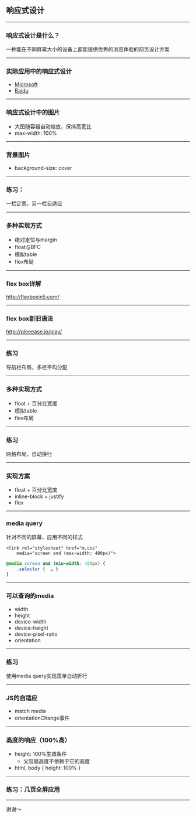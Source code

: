 ## 响应式设计

---

### 响应式设计是什么？

一种能在不同屏幕大小的设备上都能提供优秀的浏览体验的网页设计方案

---

### 实际应用中的响应式设计

* [Microsoft](http://www.microsoft.com/)
* [Baidu](https://www.baidu.com/)

---

### 响应式设计中的图片

* 大图随容器自动缩放，保持高宽比
* max-width: 100%

---

### 背景图片

* background-size: cover

---

### 练习：

一栏定宽，另一栏自适应

---

### 多种实现方式

* 绝对定位与margin
* float与BFC
* 模拟table
* flex布局

---

### flex box详解

http://flexboxin5.com/

---

### flex box新旧语法

http://pleeease.io/play/

---

### 练习

导航栏布局，多栏平均分配

---

### 多种实现方式

* float + 百分比宽度
* 模拟table
* flex布局

---

### 练习

网格布局，自动换行

---

### 实现方案

* float + 百分比宽度
* inline-block + justify
* flex

---

### media query

针对不同的屏幕，应用不同的样式

```markup
<link rel="stylesheet" href="m.css" 
	media="screen and (max-width: 480px)">
```

```css
@media screen and (min-width: 480px) {
	.selector {  … }
}
```

---

### 可以查询的media

* width
* height
* device-width
* device-height
* device-pixel-ratio
* orientation

---

### 练习

使用media query实现菜单自动折行

---

### JS的自适应

* match media
* orientationChange事件

---

### 高度的响应（100%高）

* height: 100%生效条件
	* 父容器高度不依赖于它的高度
* html, body { height: 100% }

---

### 练习：几页全屏应用

---

谢谢～

